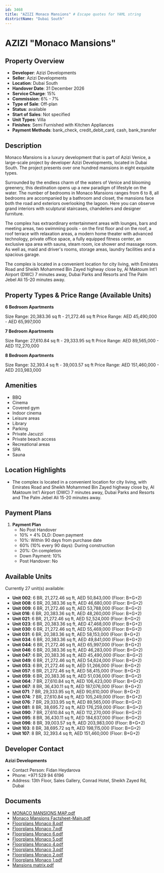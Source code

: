 ```yaml
---
id: 3468
title: "AZIZI Monaco Mansions" # Escape quotes for YAML string
districtName: "Dubai South"
---
```


# AZIZI "Monaco Mansions"

## Property Overview
- **Developer**: Azizi Developments
- **Seller**: Azizi Developments
- **Location**: Dubai South
- **Handover Date**: 31 December 2026
- **Service Charge**: 15%
- **Commission**: 6% - 7%
- **Type of Sale**: Off-plan
- **Status**: available
- **Start of Sales**: Not specified
- **Unit Types**: Villa
- **Finishes**: Semi Furnished with Kitchen Appliances
- **Payment Methods**: bank_check, credit_debit_card, cash, bank_transfer

## Description
Monaco Mansions is a luxury development that is part of Azizi Venice, a large-scale project by developer Azizi Developments, located in Dubai South. The project presents over one hundred mansions in eight exquisite types.

Surrounded by the endless charm of the waters of Venice and blooming greenery, this destination opens up a new paradigm of lifestyle on the water. The number of bedrooms in Monaco Mansions ranges from 6 to 8, all bedrooms are accompanied by a bathroom and closet, the mansions face both the road and exteriors overlooking the lagoon. Here you can observe grand interiors with sculptural staircases, chandeliers and designer furniture.

The complex has extraordinary entertainment areas with lounges, bars and meeting areas, two swimming pools - on the first floor and on the roof, a roof terrace with relaxation areas, a modern home theater with advanced technology, private office space, a fully equipped fitness center, an exclusive spa area with sauna, steam room, ice shower and massage room. As well as, maid and driver's rooms, storage areas, laundry facilities and a spacious garage.

The complex is located in a convenient location for city living, with Emirates Road and Sheikh Mohammed Bin Zayed highway close by, Al Maktoum Int'l Airport (DWC) 7 minutes away, Dubai Parks and Resorts and The Palm Jebel Ali 15-20 minutes away.

## Property Types & Price Range (Available Units)
**6 Bedroom Apartments**

Size Range: 20,383.36 sq ft - 21,272.46 sq ft
Price Range: AED 45,490,000 - AED 65,997,000

**7 Bedroom Apartments**

Size Range: 27,610.84 sq ft - 29,333.95 sq ft
Price Range: AED 89,565,000 - AED 112,270,000

**8 Bedroom Apartments**

Size Range: 32,393.4 sq ft - 39,003.57 sq ft
Price Range: AED 151,460,000 - AED 203,983,000

## Amenities
- BBQ
- Cinema
- Covered gym
- Indoor cinema
- Leisure areas
- Library
- Parking
- Private Jacuzzi
- Private beach access
- Recreational areas
- SPA
- Sauna

## Location Highlights
- The complex is located in a convenient location for city living, with Emirates Road and Sheikh Mohammed Bin Zayed highway close by, Al Maktoum Int'l Airport (DWC) 7 minutes away, Dubai Parks and Resorts and The Palm Jebel Ali 15-20 minutes away.

## Payment Plans
1. **Payment Plan**
   - No Post Handover
   - 10% + 4% DLD: Down payment
   - 10%: Within 90 days from purchase date
   - 60% (10% every 90 days): During construction
   - 20%: On completion
   - Down Payment: 10%
   - Post Handover: No

## Available Units
Currently 27 unit(s) available:
- **Unit 002**: 6 BR, 21,272.46 sq ft, AED 50,843,000 (Floor: B+G+2)
- **Unit 008**: 6 BR, 20,383.36 sq ft, AED 46,680,000 (Floor: B+G+2)
- **Unit 009**: 6 BR, 21,272.46 sq ft, AED 53,788,000 (Floor: B+G+2)
- **Unit 016**: 6 BR, 20,383.36 sq ft, AED 48,260,000 (Floor: B+G+2)
- **Unit 021**: 6 BR, 21,272.46 sq ft, AED 52,524,000 (Floor: B+G+2)
- **Unit 023**: 6 BR, 20,383.36 sq ft, AED 47,468,000 (Floor: B+G+2)
- **Unit 030**: 6 BR, 21,272.46 sq ft, AED 55,469,000 (Floor: B+G+2)
- **Unit 031**: 6 BR, 20,383.36 sq ft, AED 58,153,000 (Floor: B+G+2)
- **Unit 034**: 6 BR, 20,383.36 sq ft, AED 49,841,000 (Floor: B+G+2)
- **Unit 044**: 6 BR, 21,272.46 sq ft, AED 65,997,000 (Floor: B+G+2)
- **Unit 046**: 6 BR, 20,383.36 sq ft, AED 46,283,000 (Floor: B+G+2)
- **Unit 047**: 6 BR, 20,383.36 sq ft, AED 45,490,000 (Floor: B+G+2)
- **Unit 049**: 6 BR, 21,272.46 sq ft, AED 54,624,000 (Floor: B+G+2)
- **Unit 053**: 6 BR, 21,272.46 sq ft, AED 51,266,000 (Floor: B+G+2)
- **Unit 057**: 6 BR, 21,272.46 sq ft, AED 58,415,000 (Floor: B+G+2)
- **Unit 059**: 6 BR, 20,383.36 sq ft, AED 51,036,000 (Floor: B+G+2)
- **Unit 064**: 7 BR, 27,610.84 sq ft, AED 106,423,000 (Floor: B+G+2)
- **Unit 067**: 8 BR, 36,430.11 sq ft, AED 187,076,000 (Floor: B+G+2)
- **Unit 071**: 7 BR, 29,333.95 sq ft, AED 90,610,000 (Floor: B+G+2)
- **Unit 074**: 7 BR, 27,610.84 sq ft, AED 105,249,000 (Floor: B+G+2)
- **Unit 076**: 7 BR, 29,333.95 sq ft, AED 89,565,000 (Floor: B+G+2)
- **Unit 081**: 8 BR, 38,695.72 sq ft, AED 176,259,000 (Floor: B+G+2)
- **Unit 090**: 7 BR, 27,610.84 sq ft, AED 112,270,000 (Floor: B+G+2)
- **Unit 095**: 8 BR, 36,430.11 sq ft, AED 184,637,000 (Floor: B+G+2)
- **Unit 096**: 8 BR, 39,003.57 sq ft, AED 203,983,000 (Floor: B+G+2)
- **Unit 103**: 8 BR, 38,695.72 sq ft, AED 198,115,000 (Floor: B+G+2)
- **Unit 107**: 8 BR, 32,393.4 sq ft, AED 151,460,000 (Floor: B+G+2)

## Developer Contact
**Azizi Developments**
- Contact Person: Fidan Heydarova
- Phone: +971 529 94 6196
- Address: 13th Floor, Sales Gallery, Conrad Hotel, Sheikh Zayed Rd, Dubai

## Documents
- [MONACO MANSIONS MAP.pdf](https://cdn.geniemap.net/2024/11/01/YEu6dwnAEkV7XnCcf7U1XJhgn926GNPWQWUJGktR.pdf)
- [Monaco Mansions Factsheet-Main.pdf](https://cdn.geniemap.net/2024/11/01/YSfFBmFZb7UiW6YmmSp1gvEG2qQDeDlfQgZTjYli.pdf)
- [Floorplans Monaco 8.pdf](https://cdn.geniemap.net/2024/11/01/OumzJxJLUnlbiCH9EooWdZxF41bEZCyptVjgEpli.pdf)
- [Floorplans Monaco 7.pdf](https://cdn.geniemap.net/2024/11/01/kiLyJVC9NvcPXC1Li44tkRkJARoPB3T1gnokm7D9.pdf)
- [Floorplans Monaco 6.pdf](https://cdn.geniemap.net/2024/11/01/YWV5QHUYpkfMZeMrxebv9brcIRylB6ikYVDw1B7S.pdf)
- [Floorplans Monaco 5.pdf](https://cdn.geniemap.net/2024/11/01/hcFUAJbQq858kLPF6PrdcYVK2cS1Y074uW9KmLeg.pdf)
- [Floorplans Monaco 4.pdf](https://cdn.geniemap.net/2024/11/01/4OL2zavYIamETUOEW7Sr90sMHGtehM8HNelUwabO.pdf)
- [Floorplans Monaco 3.pdf](https://cdn.geniemap.net/2024/11/01/2CIX1uY0CVhrP4CiUbTsNqdJuAPH1nUe90NQtdZZ.pdf)
- [Floorplans Monaco 2.pdf](https://cdn.geniemap.net/2024/11/01/7BdN83OoGgPv79pxASg8RPkgxp3JdjLEbX5z78iW.pdf)
- [Floorplans Monaco 1.pdf](https://cdn.geniemap.net/2024/11/01/oBPDJUDI9IJqjrrSCojViWj1nUJ1vVKNFcbdYdyB.pdf)
- [Mansions matrix.pdf](https://cdn.geniemap.net/2024/11/01/51AaBVrBK6bHme500qNtIwNRZBhSB17F5cnEu3hU.pdf)
